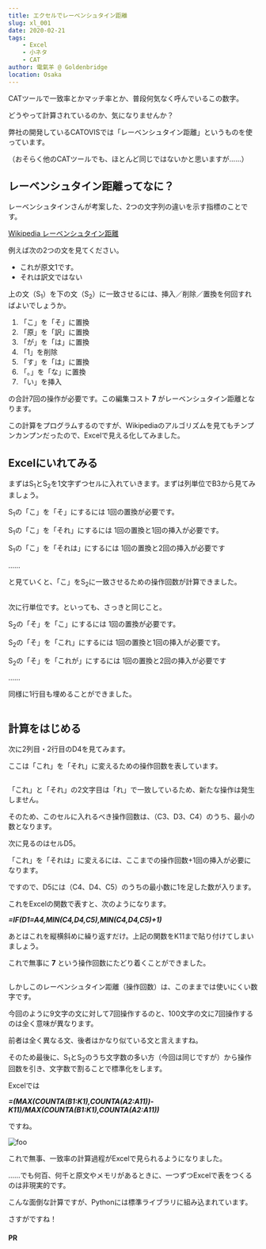 ```yaml
---
title: エクセルでレーベンシュタイン距離
slug: xl_001
date: 2020-02-21
tags: 
    - Excel
    - 小ネタ
    - CAT
author: 電氣羊 @ Goldenbridge
location: Osaka
---
```


CATツールで一致率とかマッチ率とか、普段何気なく呼んでいるこの数字。

どうやって計算されているのか、気になりませんか？

弊社の開発しているCATOVISでは「レーベンシュタイン距離」というものを使っています。

（おそらく他のCATツールでも、ほとんど同じではないかと思いますが……）

## レーベンシュタイン距離ってなに？
レーベンシュタインさんが考案した、2つの文字列の違いを示す指標のことです。

[Wikipedia レーベンシュタイン距離](https://ja.wikipedia.org/wiki/%E3%83%AC%E3%83%BC%E3%83%99%E3%83%B3%E3%82%B7%E3%83%A5%E3%82%BF%E3%82%A4%E3%83%B3%E8%B7%9D%E9%9B%A2)

例えば次の2つの文を見てください。

- これが原文1です。
- それは訳文ではない

上の文（S<sub>1</sub>）を下の文（S<sub>2</sub>）に一致させるには、挿入／削除／置換を何回すればよいでしょうか。

1. 「こ」を「そ」に置換
2. 「原」を「訳」に置換
3. 「が」を「は」に置換
4. 「1」を削除
5. 「す」を「は」に置換
6. 「。」を「な」に置換
7. 「い」を挿入

の合計7回の操作が必要です。この編集コスト **7** がレーベンシュタイン距離となります。

この計算をプログラムするのですが、Wikipediaのアルゴリズムを見てもチンプンカンプンだったので、Excelで見える化してみました。

## Excelにいれてみる

まずはS<sub>1</sub>とS<sub>2</sub>を1文字ずつセルに入れていきます。まずは列単位でB3から見てみましょう。

S<sub>1</sub>の「こ」を「そ」にするには 1回の置換が必要です。

S<sub>1</sub>の「こ」を「それ」にするには 1回の置換と1回の挿入が必要です。

S<sub>1</sub>の「こ」を「それは」にするには 1回の置換と2回の挿入が必要です

……

と見ていくと、「こ」をS<sub>2</sub>に一致させるための操作回数が計算できました。

<img :src="$withBase('/pict/ld-1.png')">

次に行単位です。といっても、さっきと同じこと。

S<sub>2</sub>の「そ」を「こ」にするには 1回の置換が必要です。

S<sub>2</sub>の「そ」を「これ」にするには 1回の置換と1回の挿入が必要です。

S<sub>2</sub>の「そ」を「これが」にするには 1回の置換と2回の挿入が必要です

……

同様に1行目も埋めることができました。

<img :src="$withBase('/pict/ld-2.png')">

## 計算をはじめる

次に2列目・2行目のD4を見てみます。

ここは「これ」を「それ」に変えるための操作回数を表しています。

<img :src="$withBase('/pict/ld-3.png')">

「これ」と「それ」の2文字目は「れ」で一致しているため、新たな操作は発生しません。

そのため、このセルに入れるべき操作回数は、（C3、D3、C4）のうち、最小の数となります。

次に見るのはセルD5。

「これ」を「それは」に変えるには、ここまでの操作回数+1回の挿入が必要になります。

ですので、D5には（C4、D4、C5）のうちの最小数に1を足した数が入ります。

これをExcelの関数で表すと、次のようになります。

***=IF(D$1=$A4,MIN(C4,D4,C5),MIN(C4,D4,C5)+1)***

あとはこれを縦横斜めに繰り返すだけ。上記の関数をK11まで貼り付けてしまいましょう。

これで無事に **7** という操作回数にたどり着くことができました。

<img :src="$withBase('/pict/ld-4.png')">

しかしこのレーベンシュタイン距離（操作回数）は、このままでは使いにくい数字です。

今回のように9文字の文に対して7回操作するのと、100文字の文に7回操作するのは全く意味が異なります。

前者は全く異なる文、後者はかなり似ている文と言えますね。

そのため最後に、S<sub>1</sub>とS<sub>2</sub>のうち文字数の多い方（今回は同じですが）から操作回数を引き、文字数で割ることで標準化をします。

Excelでは

***=(MAX(COUNTA(B1:K1),COUNTA(A2:A11))-K11)/MAX(COUNTA(B1:K1),COUNTA(A2:A11))***

ですね。

<img :src="$withBase('/pict/ld-done.png')" alt="foo">

これで無事、一致率の計算過程がExcelで見られるようになりました。

……でも何百、何千と原文やメモリがあるときに、一つずつExcelで表をつくるのは非現実的です。

こんな面倒な計算ですが、Pythonには標準ライブラリに組み込まれています。

さすがですね！

#### PR
<ad-set :ad="'excel'" />

<link-to></link-to>